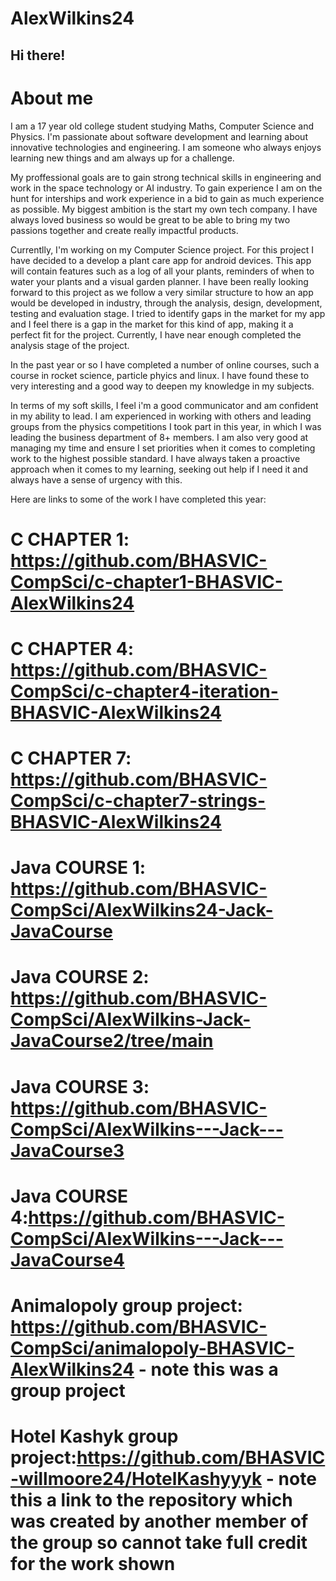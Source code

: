 # AlexWilkins24
## Hi there!
# About me
I am a 17 year old college student studying Maths, Computer Science and Physics. I'm passionate about software development and learning about innovative technologies and engineering. I am someone who always enjoys learning new things and am always up for a challenge. 

My proffessional goals are to gain strong technical skills in engineering and work in the space technology or AI industry. To gain experience I am on the hunt for interships and work experience in a bid to gain as much experience as possible. My biggest ambition is the start my own tech company. I have always loved business so would be great to be able to bring my two passions together and create really impactful products. 

Currentlly, I'm working on my Computer Science project. For this project I have decided to a develop a plant care app for android devices. This app will contain features such as a log of all your plants, reminders of when to water your plants and a visual garden planner. I have been really looking forward to this project as we follow a very similar structure to how an app would be developed in industry, through the analysis, design, development, testing and evaluation stage. I tried to identify gaps in the market for my app and I feel there is a gap in the market for this kind of app, making it a perfect fit for the project. Currently, I have near enough completed the analysis stage of the project. 

In the past year or so I have completed a number of online courses, such a course in rocket science, particle phyics and linux. I have found these to very interesting and a good way to deepen my knowledge in my subjects. 

In terms of my soft skills, I feel i'm a good communicator and am confident in my ability to lead. I am experienced in working with others and leading groups from the physics competitions I took part in this year, in which I was leading the business department of 8+ members. I am also very good at managing my time and ensure I set priorities when it comes to completing work to the highest possible standard. I have always taken a proactive approach when it comes to my learning, seeking out help if I need it and always have a sense of urgency with this. 

Here are links to some of the work I have completed this year:

# C CHAPTER 1: https://github.com/BHASVIC-CompSci/c-chapter1-BHASVIC-AlexWilkins24
# C CHAPTER 4: https://github.com/BHASVIC-CompSci/c-chapter4-iteration-BHASVIC-AlexWilkins24
# C CHAPTER 7: https://github.com/BHASVIC-CompSci/c-chapter7-strings-BHASVIC-AlexWilkins24
# Java COURSE 1: https://github.com/BHASVIC-CompSci/AlexWilkins24-Jack-JavaCourse
# Java COURSE 2: https://github.com/BHASVIC-CompSci/AlexWilkins-Jack-JavaCourse2/tree/main
# Java COURSE 3: https://github.com/BHASVIC-CompSci/AlexWilkins---Jack---JavaCourse3
# Java COURSE 4:https://github.com/BHASVIC-CompSci/AlexWilkins---Jack---JavaCourse4
# Animalopoly group project: https://github.com/BHASVIC-CompSci/animalopoly-BHASVIC-AlexWilkins24 - note this was a group project 
# Hotel Kashyk group project:https://github.com/BHASVIC-willmoore24/HotelKashyyyk - note this a link to the repository which was created by another member of the group so cannot take full credit for the work shown

